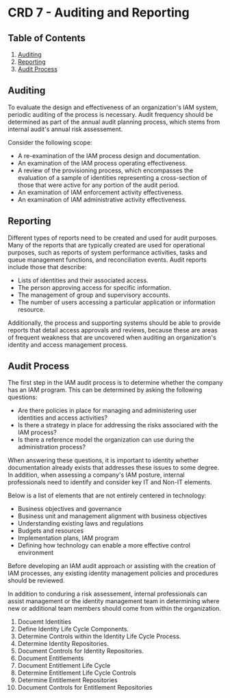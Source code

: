 # CRD 7 - Auditing and Reporting

## Table of Contents

1. [Auditing](#Auditing)
2. [Reporting](#reporting)
3. [Audit Process](#audit-process)

## Auditing

To evaluate the design and effectiveness of an organization's IAM system, periodic auditing of the process is necessary. Audit frequency should be determined as part of the annual audit planning process, which stems from internal audit's annual risk assessement. 

Consider the following scope:

- A re-examination of the IAM process design and documentation.
- An examination of the IAM process operating effectiveness.
- A review of the provisioning process, which encompasses the evaluation of a sample of identities representing a cross-section of those that were active for any portion of the audit period.
- An examination of IAM enforcement activity effectiveness.
- An examination of IAM administrative activity effectiveness.

## Reporting

Different types of reports need to be created and used for audit purposes. Many of the reports that are typically created are used for operational purposes, such as reports of system performance activities, tasks and queue management functions, and reconciliation events. Audit reports include those that describe:

- Lists of identities and their associated access.
- The person approving access for specific information.
- The management of group and supervisory accounts.
- The number of users accessing a particular application or information resource.

Additionally, the process and supporting systems should be able to provide reports that detail access approvals and reviews, because these are areas of frequent weakness that are uncovered when auditing an organization's identity and access management process.

## Audit Process

The first step in the IAM audit process is to determine whether the company has an IAM program. This can be determined by asking the following questions:

- Are there policies in place for managing and administering user identities and access activities?
- Is there a strategy in place for addressing the risks associared with the IAM process?
- Is there a reference model the organization can use during the administration process?

When answering these questions, it is important to identity whether documentation already exists that addresses these issues to some degree. In addition, when assessing a company's IAM posture, internal professionals need to identify and consider key IT and Non-IT elements.

Below is a list of elements that are not entirely centered in technology:

- Business objectives and governance
- Business unit and management alignment with business objectives
- Understanding existing laws and regulations
- Budgets and resources
- Implementation plans, IAM program
- Defining how technology can enable a more effective control environment

Before developing an IAM audit approach or assisting with the creation of IAM processes, any existing identity management policies and procedures should be reviewed.

In addition to conduring a risk assessement, internal professionals can assist management or the identity management team in determining where new or additional team members should come from within the organization.

1. Docuemt Identities
2. Define Identity Life Cycle Components.
3. Determine Controls within the Identity Life Cycle Process.
4. Determine Identity Repositories.
5. Document Controls for Identity Repositories.
6. Document Entitlements
7. Document Entitlement Life Cycle
8. Determine Entitlement Life Cycle Controls
9. Determine Entitlement Repositories
10. Document Controls for Entitlement Repositories

